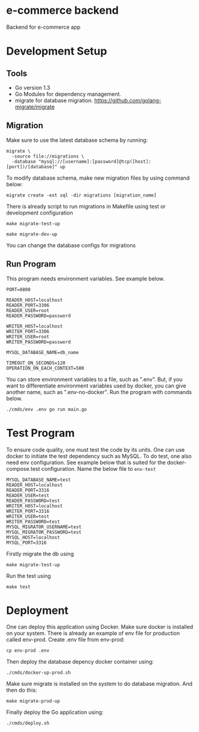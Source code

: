 # e-commerce backend
Backend for e-commerce app

# Development Setup

## Tools

- Go version 1.3
- Go Modules for dependency management.
- migrate for database migration. https://github.com/golang-migrate/migrate

## Migration

Make sure to use the latest database schema by running:

```shell
migrate \
  -source file://migrations \
  -database "mysql://[username]:[password]@tcp([host]:[port])/[database]" up
```

To modify database schema, make new migration files by using command below:

```shell
migrate create -ext sql -dir migrations [migration_name]
```

There is already script to run migrations in Makefile using test or development configuration

```shell
make migrate-test-up 
```

```shell
make migrate-dev-up 
```

You can change the database configs for migrations

## Run Program

This program needs environment variables. See example below.

```shell
PORT=8800

READER_HOST=localhost
READER_PORT=3306
READER_USER=root
READER_PASSWORD=password

WRITER_HOST=localhost
WRITER_PORT=3306
WRITER_USER=root
WRITER_PASSWORD=password

MYSQL_DATABASE_NAME=db_name

TIMEOUT_ON_SECONDS=120
OPERATION_ON_EACH_CONTEXT=500
```

You can store environment variables to a file, such as ".env". But, if you want to differentiate environment variables used by docker, you can give another name, such as ".env-no-docker". Run the program with commands below.

```shell
./cmds/env .env go run main.go
```

# Test Program
To ensure code quality, one must test the code by its units. One can use docker to initiate the test dependency such as MySQL. To do test, one also need env configuration. See example below that is suited for the docker-compose.test configuration. Name the below file to `env-test`

```shell
MYSQL_DATABASE_NAME=test
READER_HOST=localhost
READER_PORT=3316
READER_USER=test
READER_PASSWORD=test
WRITER_HOST=localhost
WRITER_PORT=3316
WRITER_USER=test
WRITER_PASSWORD=test
MYSQL_MIGRATOR_USERNAME=test
MYSQL_MIGRATOR_PASSWORD=test
MYSQL_HOST=localhost
MYSQL_PORT=3316
```

Firstly migrate the db using
```shell
make migrate-test-up
```

Run the test using
```shell
make test
```

# Deployment
One can deploy this application using Docker. Make sure docker is installed on your system. There is already an example of env file for production called env-prod.
Create .env file from env-prod:
```shell
cp env-prod .env
```
Then deploy the database depency docker container using:

``` shell
./cmds/docker-up-prod.sh
```

Make sure migrate is installed on the system to do database migration. And then do this:
``` shell
make migrate-prod-up
```

Finally deploy the Go application using:
``` shell
./cmds/deploy.sh
```